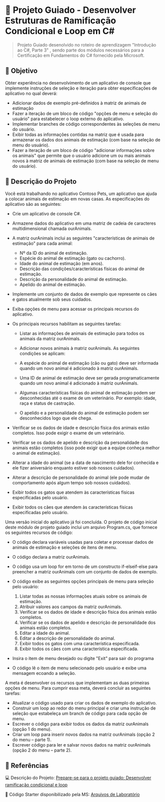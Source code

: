 # 💼 Projeto Guiado - Desenvolver Estruturas de Ramificação Condicional e Loop em C# 

> Projeto Guiado desenolvido no roteiro de aprendizagem "Introdução ao C#, Parte 3" , sendo parte dos módulos necessários para a Certificação em Fundamentos do C# fornecido pela Microsoft. 


## :dart: Objetivo 

Obter experiência no desenvolvimento de um aplicativo de console que implemente instruções de seleção e iteração para obter especificações de aplicativo no qual deverá:

- Adicionar dados de exemplo pré-definidos à matriz de animais de estimação
- Fazer a iteração de um bloco de código "opções de menu e seleção do usuário" para estabelecer o loop externo do aplicativo.
- Implementar branches de código correspondentes às seleções de menu do usuário.
- Exibir todas as informações contidas na matriz que é usada para armazenar os dados dos animais de estimação (com base na seleção de menu do usuário).
- Fazer a iteração de um bloco de código "adicionar informações sobre os animais" que permite que o usuário adicione um ou mais animais novos à matriz de animais de estimação (com base na seleção de menu do usuário).

## :bookmark_tabs:	 Descrição do Projeto

 Você está trabalhando no aplicativo Contoso Pets, um aplicativo que ajuda a colocar animais de estimação em novas casas. As especificações do aplicativo são as seguintes:
 
- Crie um aplicativo de console C#.
- Armazene dados do aplicativo em uma matriz de cadeia de caracteres multidimensional chamada ourAnimals.
- A matriz ourAnimals inclui as seguintes "características de animais de estimação" para cada animal:
    - Nº da ID do animal de estimação.
    - Espécie do animal de estimação (gato ou cachorro).
    - Idade do animal de estimação (em anos).
    - Descrição das condições/características físicas do animal de estimação.
    - Descrição da personalidade do animal de estimação.
    - Apelido do animal de estimação.
- Implemente um conjunto de dados de exemplo que represente os cães e gatos atualmente sob seus cuidados.

- Exiba opções de menu para acessar os principais recursos do aplicativo.

- Os principais recursos habilitam as seguintes tarefas:

    - Listar as informações de animais de estimação para todos os animais da matriz ourAnimals.

    - Adicionar novos animais à matriz ourAnimals. As seguintes condições se aplicam:

    - A espécie do animal de estimação (cão ou gato) deve ser informada quando um novo animal é adicionado à matriz ourAnimals.
    - Uma ID de animal de estimação deve ser gerada programaticamente quando um novo animal é adicionado à matriz ourAnimals.
    - Algumas características físicas do animal de estimação podem ser desconhecidas até o exame de um veterinário. Por exemplo: idade, raça e status de castração.
    - O apelido e a personalidade do animal de estimação podem ser desconhecidos logo que ele chega.
    
- Verificar se os dados de idade e descrição física dos animais estão completos. Isso pode exigir o exame de um veterinário.

- Verificar se os dados de apelido e descrição da personalidade dos animais estão completos (isso pode exigir que a equipe conheça melhor o animal de estimação).

- Alterar a idade do animal (se a data de nascimento dele for conhecida e ele fizer aniversário enquanto estiver sob nossos cuidados).

- Alterar a descrição de personalidade do animal (ele pode mudar de comportamento após algum tempo sob nossos cuidados).

- Exibir todos os gatos que atendem às características físicas especificadas pelo usuário.

- Exibir todos os cães que atendem às características físicas especificadas pelo usuário.

Uma versão inicial do aplicativo já foi concluída. O projeto de código inicial deste módulo de projeto guiado inclui um arquivo Program.cs, que fornece os seguintes recursos de código:

- O código declara variáveis usadas para coletar e processar dados de animais de estimação e seleções de itens de menu.

- O código declara a matriz ourAnimals.

- O código usa um loop for em torno de um constructo if-elseif-else para preencher a matriz ourAnimals com um conjunto de dados de exemplo.

- O código exibe as seguintes opções principais de menu para seleção pelo usuário:
    1. Listar todas as nossas informações atuais sobre os animais de estimação.
    1. Atribuir valores aos campos da matriz ourAnimals.
    1. Verificar se os dados de idade e descrição física dos animais estão completos.
    1. Verificar se os dados de apelido e descrição de personalidade dos animais estão completos.
    1. Editar a idade do animal.
    1. Editar a descrição de personalidade do animal.
    1. Exibir todos os gatos com uma característica especificada.
    1. Exibir todos os cães com uma característica especificada.
    
- Insira o item de menu desejado ou digite "Exit" para sair do programa

- O código lê o item de menu selecionado pelo usuário e exibe uma mensagem ecoando a seleção.

A meta é desenvolver os recursos que implementam as duas primeiras opções de menu. Para cumprir essa meta, deverá concluir as seguintes tarefas:

- Atualizar o código usado para criar os dados de exemplo do aplicativo.
- Construir um loop ao redor do menu principal e criar uma instrução de seleção que estabeleça um branch de código para cada opção de menu.
- Escrever o código para exibir todos os dados da matriz ourAnimals (opção 1 do menu).
- Criar um loop para inserir novos dados na matriz ourAnimals (opção 2 do menu – parte 1).
- Escrever código para ler e salvar novos dados na matriz ourAnimals (opção 2 do menu – parte 2).

## 🔰 Referências

:computer: Descrição do Projeto: [Prepare-se para o projeto guiado: Desenvolver ramificação condicional e loop](https://learn.microsoft.com/pt-br/training/modules/guided-project-develop-conditional-branching-looping/2-prepare)

📁 Código Starter disponibilizado pela MS: [Arquivos de Laboratório](https://github.com/MicrosoftLearning/Guided-project-branching-looping-CSharp/archive/refs/heads/main.zip)


